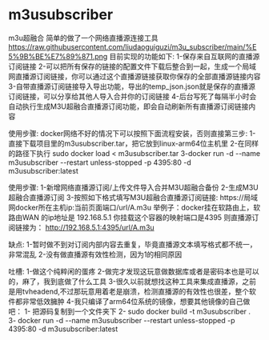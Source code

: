 # m3usubscriber
m3u超融合
简单的做了一个网络直播源连接工具
https://raw.githubusercontent.com/liudaoguiguzi/m3u_subscriber/main/%E5%9B%BE%E7%89%871.png
目前实现的功能如下:
1-保存来自互联网的直播源订阅链接
2-可以把所有保存的链接的配置文件下载后整合到一起，生成一个局域网直播源订阅链接，你可以通过这个直播源链接获取你保存的全部直播源链接内容
3-自带直播源订阅链接导入导出功能，导出的temp_json.json就是保存的直播源订阅链接，可以分享给其他人导入合并你的订阅链接
4-后台写死了每隔半小时会自动执行生成M3U超融合直播源订阅功能，即会自动刷新所有直播源订阅链接内容

使用步骤:
docker网络不好的情况下可以按照下面流程安装，否则直接第三步:
1-直接下载项目里的m3usubscriber.tar，把它放到linux-arm64位主机里
2-在同样的路径下执行  sudo docker load < m3usubscriber.tar
3-docker run -d --name m3usubscriber --restart unless-stopped -p 4395:80 -d m3usubscriber:latest

使用步骤:
1-新增网络直播源订阅/上传文件导入合并M3U超融合备份
2-生成M3U超融合直播源订阅
3-按照如下格式填写M3U超融合直播源订阅链接:
https://局域网docker所在主机ip:当前页面端口/url/A.m3u
举例子：docker挂在软路由上，软路由WAN 的ip地址是 192.168.5.1
你挂载这个容器的映射端口是4395
则直播源订阅链接为：
http://192.168.5.1:4395/url/A.m3u

缺点:
1-暂时做不到对订阅内部内容去重复，毕竟直播源文本填写格式都不统一，非常混乱
2-没有做直播源有效性检测，因为1的相同原因

吐槽:
1-做这个纯粹闲的蛋疼
2-做完才发现这玩意做数据库或者是密码本也是可以的，麻了，我到底做了什么工具
3-很久以前就想找这种工具来集成直播源，之前是用tvheadend,不过那玩意用着老是崩溃，检测直播源的有效性也很差，整个软件都非常低效臃肿
4-我只编译了arm64位系统的镜像，想要其他镜像的自己做吧：
    1- 把源码复制到一个文件夹下
    2- sudo docker build -t m3usubscriber .     
    3- docker run -d --name m3usubscriber --restart unless-stopped -p 4395:80 -d m3usubscriber:latest

